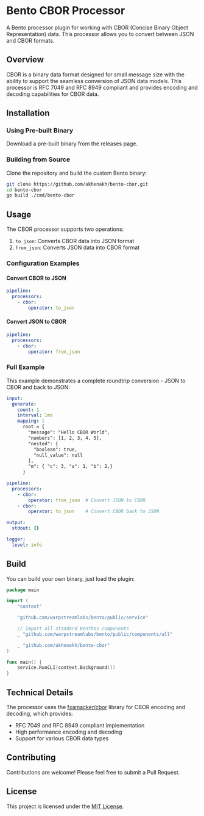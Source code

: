 # Bento CBOR Processor

A Bento processor plugin for working with CBOR (Concise Binary Object Representation) data. This processor allows you to convert between JSON and CBOR formats.

## Overview

CBOR is a binary data format designed for small message size with the ability to support the seamless conversion of JSON data models. This processor is RFC 7049 and RFC 8949 compliant and provides encoding and decoding capabilities for CBOR data.

## Installation

### Using Pre-built Binary

Download a pre-built binary from the releases page.

### Building from Source

Clone the repository and build the custom Bento binary:

```bash
git clone https://github.com/akhenakh/bento-cbor.git
cd bento-cbor
go build ./cmd/bento-cbor
```

## Usage

The CBOR processor supports two operations:

1. `to_json`: Converts CBOR data into JSON format
2. `from_json`: Converts JSON data into CBOR format

### Configuration Examples

#### Convert CBOR to JSON

```yaml
pipeline:
  processors:
    - cbor:
        operator: to_json
```

#### Convert JSON to CBOR

```yaml
pipeline:
  processors:
    - cbor:
        operator: from_json
```

### Full Example

This example demonstrates a complete roundtrip conversion - JSON to CBOR and back to JSON:

```yaml
input:
  generate:
    count: 1
    interval: 1ms
    mapping: |
      root = {
        "message": "Hello CBOR World",
        "numbers": [1, 2, 3, 4, 5],
        "nested": {
          "boolean": true,
          "null_value": null
        },
        "m": { "c": 3, "a": 1, "b": 2,}
      }

pipeline:
  processors:
    - cbor:
        operator: from_json  # Convert JSON to CBOR
    - cbor:
        operator: to_json    # Convert CBOR back to JSON

output:
  stdout: {}

logger:
  level: info
```

## Build
You can build your own binary, just load the plugin:

```go
package main

import (
	"context"

	"github.com/warpstreamlabs/bento/public/service"

	// Import all standard Benthos components
	_ "github.com/warpstreamlabs/bento/public/components/all"

	_ "github.com/akhenakh/bento-cbor"
)

func main() {
	service.RunCLI(context.Background())
}
```

## Technical Details

The processor uses the [fxamacker/cbor](https://github.com/fxamacker/cbor) library for CBOR encoding and decoding, which provides:

- RFC 7049 and RFC 8949 compliant implementation
- High performance encoding and decoding
- Support for various CBOR data types

## Contributing

Contributions are welcome! Please feel free to submit a Pull Request.

## License

This project is licensed under the [MIT License](LICENSE).
